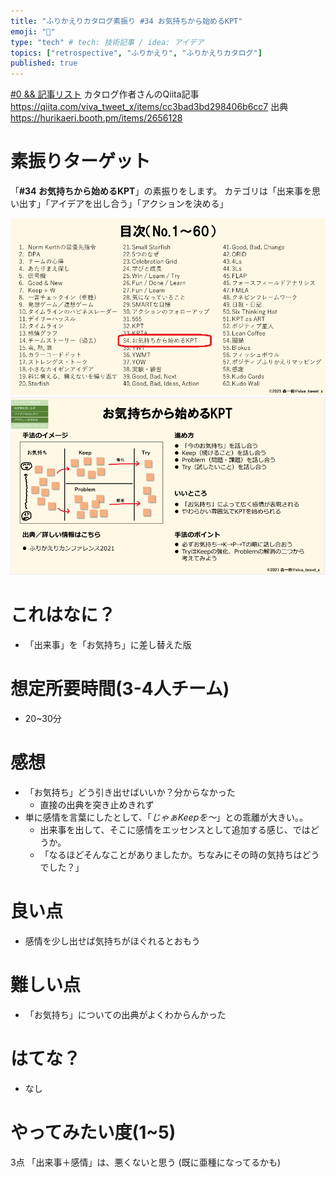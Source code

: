 ```yaml
---
title: "ふりかえりカタログ素振り #34 お気持ちから始めるKPT" 
emoji: "🐷"
type: "tech" # tech: 技術記事 / idea: アイデア
topics: ["retrospective", "ふりかえり", "ふりかえりカタログ"]
published: true
---
```


[#0 && 記事リスト](/datsuns/articles/retrospective-su-bu-ri-0.md)
カタログ作者さんのQiita記事
https://qiita.com/viva_tweet_x/items/cc3bad3bd298406b6cc7
出典
https://hurikaeri.booth.pm/items/2656128

# 素振りターゲット

「**\#34 お気持ちから始めるKPT**」の素振りをします。
カテゴリは「出来事を思い出す」「アイデアを出し合う」「アクションを決める」

![target](/images/retrospective-su-bu-ri/34-target.png)
![pattern](/images/retrospective-su-bu-ri/34-pattern.png)


# これはなに？

* 「出来事」を「お気持ち」に差し替えた版

# 想定所要時間(3-4人チーム)

* 20~30分

# 感想

* 「お気持ち」どう引き出せばいいか？分からなかった
   * 直接の出典を突き止めきれず
* 単に感情を言葉にしたとして、「*じゃぁKeepを～*」との乖離が大きい。。
   * 出来事を出して、そこに感情をエッセンスとして追加する感じ、ではどうか。
   * 「なるほどそんなことがありましたか。ちなみにその時の気持ちはどうでした？」


# 良い点

* 感情を少し出せば気持ちがほぐれるとおもう

# 難しい点

* 「お気持ち」についての出典がよくわからんかった

# はてな？

* なし

# やってみたい度(1~5)

3点
「出来事＋感情」は、悪くないと思う (既に亜種になってるかも)
